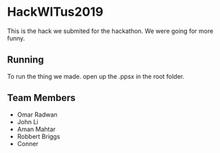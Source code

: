 # HackWITus2019
This is the hack we submited for the hackathon. We were going for more funny.

## Running
To run the thing we made. open up the .ppsx in the root folder.

## Team Members
- Omar Radwan
- John Li
- Aman Mahtar
- Robbert Briggs
- Conner
